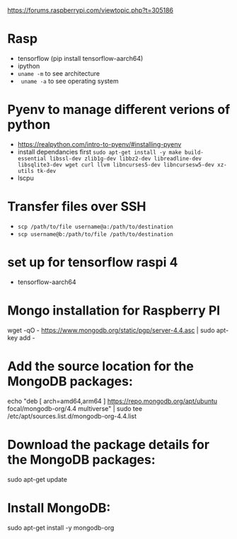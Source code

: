 https://forums.raspberrypi.com/viewtopic.php?t=305186

# Rasp
- tensorflow (pip install tensorflow-aarch64)
- ipython
- `uname -m` to see architecture
- ` uname -a` to see operating system

# Pyenv to manage different verions of python
- https://realpython.com/intro-to-pyenv/#installing-pyenv
- install dependancies first `sudo apt-get install -y make build-essential libssl-dev zlib1g-dev libbz2-dev libreadline-dev libsqlite3-dev wget curl llvm libncurses5-dev libncursesw5-dev xz-utils tk-dev`
- lscpu

# Transfer files over SSH
- `scp /path/to/file username@a:/path/to/destination`
- `scp username@b:/path/to/file /path/to/destination`

# set up for tensorflow raspi 4
-  tensorflow-aarch64


# Mongo installation for Raspberry PI
wget -qO - https://www.mongodb.org/static/pgp/server-4.4.asc | sudo apt-key add -
# Add the source location for the MongoDB packages:
echo "deb [ arch=amd64,arm64 ] https://repo.mongodb.org/apt/ubuntu focal/mongodb-org/4.4 multiverse" | sudo tee /etc/apt/sources.list.d/mongodb-org-4.4.list
# Download the package details for the MongoDB packages:
sudo apt-get update
# Install MongoDB:
sudo apt-get install -y mongodb-org